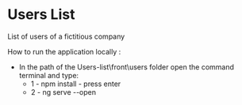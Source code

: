 # Users List
 List of users of a fictitious company
 
 
 How to run the application locally :
   - In the path of the Users-list\front\users folder open the command terminal and type:
     * 1 - npm install - press enter
     * 2 - ng serve --open
  
